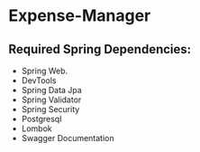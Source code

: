 # Expense-Manager
## Required Spring Dependencies:
- Spring Web.
- DevTools
- Spring Data Jpa
- Spring Validator
- Spring Security
- Postgresql
- Lombok
- Swagger Documentation